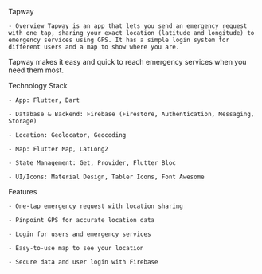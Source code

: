 Tapway

    - Overview Tapway is an app that lets you send an emergency request with one tap, sharing your exact location (latitude and longitude) to emergency services using GPS. It has a simple login system for different users and a map to show where you are.

Tapway makes it easy and quick to reach emergency services when you need them most.


Technology Stack

    - App: Flutter, Dart

    - Database & Backend: Firebase (Firestore, Authentication, Messaging, Storage)

    - Location: Geolocator, Geocoding

    - Map: Flutter Map, LatLong2

    - State Management: Get, Provider, Flutter Bloc

    - UI/Icons: Material Design, Tabler Icons, Font Awesome

Features

    - One-tap emergency request with location sharing

    - Pinpoint GPS for accurate location data

    - Login for users and emergency services

    - Easy-to-use map to see your location

    - Secure data and user login with Firebase